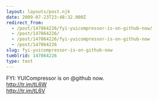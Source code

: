 ```yaml
---
layout: layouts/post.njk
date: 2009-07-23T23:48:32.000Z
redirect_from:
  - /post/147864226/fyi-yuicompressor-is-on-github-now/
  - /post/147864226/
  - /post/147864226/fyi-yuicompressor-is-on-github-now
  - /post/147864226
slug: fyi-yuicompressor-is-on-github-now
tumblrid: 147864226
type: text
---
```

<p>FYI: YUICompressor is on @github now.<br/>
<a href="http://tr.im/tL6W">http://tr.im/tL6W</a><br/>
<a href="http://tr.im/tL6V">http://tr.im/tL6V</a></p>

